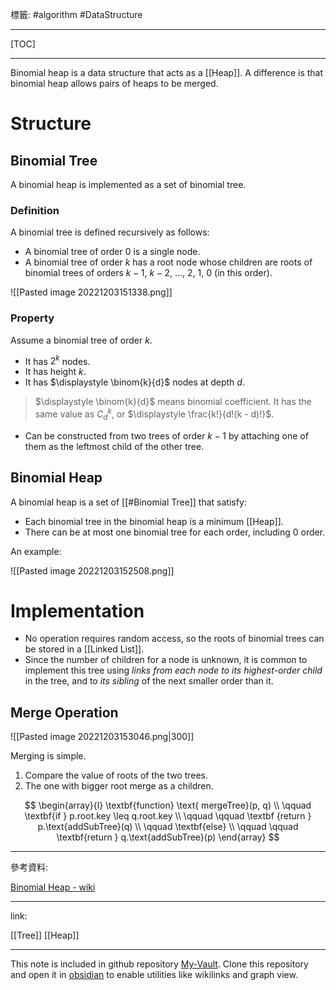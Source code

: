 標籤: #algorithm #DataStructure 

---

[TOC]

---

Binomial heap is a data structure that acts as a [[Heap]]. A difference is that binomial heap allows pairs of heaps to be merged.

# Structure

## Binomial Tree

A binomial heap is implemented as a set of binomial tree.

### Definition

A binomial tree is defined recursively as follows:

- A binomial tree of order $0$ is a single node.
- A binomial tree of order $k$ has a root node whose children are roots of binomial trees of orders $k - 1$, $k - 2$, $\dots$, $2$, $1$, $0$ (in this order).

![[Pasted image 20221203151338.png]]

### Property

Assume a binomial tree of order $k$.

- It has $2^k$ nodes.
- It has height $k$.
- It has $\displaystyle \binom{k}{d}$ nodes at depth $d$.
> $\displaystyle \binom{k}{d}$ means binomial coefficient. It has the same value as $C^k_d$, or $\displaystyle \frac{k!}{d!(k - d)!}$.
- Can be constructed from two trees of order $k - 1$ by attaching one of them as the leftmost child of the other tree.

## Binomial Heap

A binomial heap is a set of [[#Binomial Tree]] that satisfy:

- Each binomial tree in the binomial heap is a minimum [[Heap]].
- There can be at most one binomial tree for each order, including $0$ order.

An example:

![[Pasted image 20221203152508.png]]

# Implementation

- No operation requires random access, so the roots of binomial trees can be stored in a [[Linked List]].
- Since the number of children for a node is unknown, it is common to implement this tree using *links from each node to its highest-order child* in the tree, and to *its sibling* of the next smaller order than it.

## Merge Operation

![[Pasted image 20221203153046.png|300]]

Merging is simple. 

1. Compare the value of roots of the two trees.
2. The one with bigger root merge as a children.

$$
\begin{array}{l}
	\textbf{function} \text{ mergeTree}(p, q) \\
	\qquad \textbf{if } p.root.key \leq q.root.key \\
	\qquad \qquad \textbf {return } p.\text{addSubTree}(q) \\
	\qquad \textbf{else} \\
	\qquad \qquad \textbf{return } q.\text{addSubTree}(p)
\end{array}
$$

---

參考資料:

[Binomial Heap - wiki](https://en.wikipedia.org/wiki/Binomial_heap)

---

link:

[[Tree]]
[[Heap]]

---

This note is included in github repository [My-Vault](https://github.com/LittleD3092/My-Vault.git). Clone this repository and open it in [obsidian](https://obsidian.md/) to enable utilities like wikilinks and graph view.